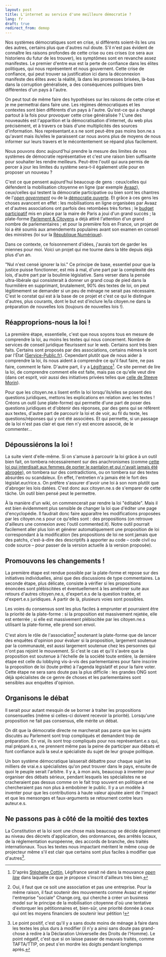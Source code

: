 ```yaml
---
layout: post
title: L'internet au service d'une meilleure démocratie ?
lang: fr
draft: true
redirect_from: demop
---
```


Nos systèmes démocratiques sont en crise,
si différents soient-ils les uns des autres,
certains plus que d'autres nul doute.
S'il n'est pas évident de connaître les raisons profondes de cette crise
ou ces crises (ce sera aux historiens du futur de les trouver),
les symptômes sont en revanche assez manifestes.
Le premier d'entre eux est la perte de confiance dans les élites politiques,
qui nous représentent et nous gouvernent. Cette crise de confiance,
qui peut trouver sa justification ici dans la déconnexion manifeste des élites
avec la réalité, là dans les promesses brisées,
là-bas dans la corruption généralisée,
a des conséquences politiques bien différentes d'un pays à l'autre. 

On peut tout de même faire des hypothèses sur les raisons de cette crise
et je me permettrai dans faire une. Les régimes démocratiques et les contextes
sont bien différents d'un pays à l'autre. Qu'est-ce qui a changé
partout à la fois pour provoquer cette crise généralisée ?
L'une des nouveautés est l'apparition et la démocratisation d'internet,
du web plus précisément,
et à travers ce biais d'une multiplicités des sources d'information.
Nos représentant.e.s ne sont peut-être pas moins bon.ne.s qu'avant mais
ils/elles le paraissent car nous avons plus de moyens de nous informer
sur leurs travers et le mécontentement se répand plus facilement. 

Nous pouvons donc aujourd'hui prendre la mesure des limites de nos systèmes
de démocratie représentative et c'est une raison bien suffisante
pour souhaiter les rendre meilleurs.
Peut-être l'outil qui aura permis de percer à jour les limites du système
sera-t-il également utile pour en proposer un nouveau ? 

C'est ce que pensent aujourd'hui beaucoup de gens :
ceux/celles qui défendent la mobilisation citoyenne en ligne
(par exemple [Avaaz](https://fr.wikipedia.org/wiki/Avaaz.org)),
ceux/celles qui testent la démocratie participative
ou bien sont les chantres de
l'[*open government*](https://fr.wikipedia.org/wiki/Partenariat_pour_un_gouvernement_ouvert)
ou de la [démocratie ouverte](https://fr.wikipedia.org/wiki/Gouvernement_ouvert).
Et grâce à ces gens les choses avancent en effet :
les mobilisations en ligne organisées par Avaaz et d'autres associations
ont parfois des retombées très fortes ;
le [budget participatif](https://budgetparticipatif.paris.fr/bp/)
mis en place par la maire de Paris a joui d'un grand succès ;
la plate-forme [Parlement & Citoyens](https://www.parlement-et-citoyens.fr/)
a déjà attiré l'attention d'un grand nombre de parlementaires ;
et pour la première fois en France,
un projet de loi a été soumis aux amendements populaires
avant son examen en conseil des ministres (loi sur la
[République Numérique](https://www.republique-numerique.fr/)).

Dans ce contexte, ce foisonnement d'idées,
j'aurais tort de garder les miennes pour moi.
Voici un projet qui me tourne dans la tête depuis déjà plus d'un an. 

"Nul n'est censé ignorer la loi."
Ce principe de base, essentiel pour que la justice puisse fonctionner,
est mis à mal, d'une part par la complexité des lois,
d'autre part par la boulimie législative.
Sans verser dans la pensée ultra-libérale qui consisterait
à donner un grand coup de pied dans la fourmilière en supprimant,
brutalement, 90% des textes de loi,
on peut légitimement se demander si un peu de ménage ne serait pas nécessaire.
C'est le constat qui est à la base de ce projet
et c'est ce qui le distingue d'autres, plus courants,
dont le but est d'inclure le/la citoyen.ne
dans la préparation de nouvelles lois (toujours de nouvelles lois !).

## Réapproprions-nous la loi ! 

La première étape, essentielle,
c'est que nous soyons tous en mesure de comprendre la loi,
au moins les textes qui nous concernent.
Nombre de services de conseil juridique fleurissent sur le web.
Certains sont très bien faits. Certains sont proposés par des associations,
certains mêmes le sont par l'État
([Service-Public.fr](https://www.service-public.fr/)).
Cependant plutôt que de nous aider à comprendre la loi,
ils nous aident à comprendre ce qu'il faut faire, ne pas faire,
comment le faire. D'autre part, il y a
[Légifrance](https://fr.wikipedia.org/wiki/Légifrance)[^legifrance].
Ce site permet de lire la loi, de comprendre comment elle est faite,
mais pas ce qu'elle veut dire (dans cet esprit,
voir aussi des initiatives privées telles que
[celle de Steeve Morin](http://www.lemonde.fr/pixels/article/2015/04/08/des-outils-informatiques-pour-decoder-le-code-civil_4611174_4408996.html)).

Pour que les citoyen.ne.s lisent enfin la loi
lorsqu'ils/elles se posent des questions juridiques,
mettons les explications en relation avec les textes !
Créons un outil (une plate-forme) qui permette
d'une part de poser des questions juridiques et d'obtenir des réponses,
par des gens qui se réfèrent aux textes,
d'autre part de parcourir la loi et de voir, au fil du texte,
les questions/réponses qui y ont été associées.
Et qui permette, si un passage de la loi n'est pas clair
et que rien n'y est encore associé, de le commenter…

## Dépoussiérons la loi ! 

La suite vient d'elle-même.
Si on s'amuse à parcourir la loi grâce à un outil bien fait,
on tombera nécessairement sur des anachronismes
(comme [cette loi qui interdisait aux femmes de porter le pantalon et qui n'avait jamais été abrogée](http://www.senat.fr/questions/base/2012/qSEQ120700692.html)),
on tombera sur des contradictions,
ou on tombera sur des textes absurdes ou scandaleux.
En effet, l'entretien n'a jamais été le fort des législat.eur/rice.s.
On préfère s'assurer d'avoir une loi à son nom
plutôt que d'abroger les lois datées.
C'est donc aux citoyen.ne.s de s'emparer de cette tâche.
Un outil bien pensé peut le permettre. 

À la manière d'un wiki, on commencerait par rendre la loi "éditable".
Mais il est bien évidemment plus  sensible de changer la loi
que d'éditer une page d'encyclopédie.
Il faudrait donc faire apparaître les modifications
proposées par les citoyen.ne.s pour ce qu'elles sont : des propositions
(on retrouve d'ailleurs une connexion avec l'outil commented.it).
Notre outil pourrait facilement aller plus loin et
générer automatiquement une proposition de loi
correspondant à la modification (les propositions de loi ne sont jamais que
des patchs, c'est-à-dire des descriptifs à apporter au code
– code civil ou code source – pour passer de la version actuelle
à la version proposée). 

## Promouvons les changements ! 

La première étape est rendue possible par la plate-forme et
repose sur des initiatives individuelles,
ainsi que des discussions de type commentaires.
La seconde étape, plus délicate, consiste à vérifier
si les propositions énoncées sont plébiscitées et éventuellement
à les améliorer suite aux retours d'autres citoyen.ne.s,
d'expert.e.s de la question traitée, et d'expert.e.s juridiques.
À partir de là, plusieurs voies sont possibles. 

Les voies du consensus sont les plus faciles à emprunter et
pourraient être la priorité de la plate-forme :
si la proposition est massivement rejetée, elle est enterrée ;
si elle est massivement plébiscitée par les citoyen.ne.s
utilisant la plate-forme, elle prend son envol. 

C'est alors le rôle de l'association[^association]
soutenant la plate-forme que de lancer des enquêtes d'opinion
pour évaluer si la proposition, largement soutenue par la communauté,
est aussi largement soutenue chez les personnes
qui n'ont pas rejoint le mouvement.
Si c'est le cas et qu'il s'avère que la proposition est soutenue
à l'échelle de la société toute entière,
la dernière étape est celle du lobbying vis-à-vis des parlementaires
pour faire inscrire la proposition de loi (toute prête) à l'agenda législatif
et pour la faire voter.
Cette étape ne sera sans doute pas la plus difficile :
les grandes ONG sont déjà spécialistes de ce genre de choses et
les parlementaires sont sensibles aux enquêtes d'opinion. 

## Organisons le débat 

Il serait pour autant mesquin de se borner à traiter les propositions
consensuelles (même si celles-ci doivent recevoir la priorité).
Lorsqu'une proposition ne fait pas consensus, elle mérite un débat. 

On dit que la démocratie directe ne marcherait pas
parce que les sujets discutés au Parlement sont trop compliqués et
demandent trop de préparation.
En vrai, ils sont trop compliqués pour nos représentant.e.s
qui, mal préparé.e.s, ne prennent même pas la peine de participer aux débats
et font confiance au/à la seul.e spécialiste du sujet de leur groupe politique.

Un bon système démocratique laisserait débattre pour chaque sujet
les milliers de vrai.e.s spécialistes qu'on peut trouver dans le pays,
ensuite de quoi le peuple serait l'arbitre. Il y a, à mon avis,
beaucoup à inventer pour organiser des débats sérieux,
pendant lesquels les spécialistes ne se cracheraient pas dessus
comme on le fait trop souvent en politique et ne chercheraient pas non plus
à embobiner le public. Il y a un modèle à inventer pour que
les contributions à haute valeur ajoutée aient de l'impact et
que les mensonges et faux-arguments se retournent contre leurs auteur.e.s. 

## Ne passons pas à côté de la moitié des textes 

La Constitution et la loi sont une chose
mais beaucoup se décide également au niveau des décrets d'application,
des ordonnances, des arrêtés locaux, de la réglementation européenne,
des accords de branche, des traités internationaux.
Tous les textes nous impactant méritent le même coup de projecteur
même s'il est clair que certains sont plus faciles
à modifier que d'autres[^traites]. 

[^legifrance]:  D'après [Stéphane Cottin](http://www.servicedoc.info), Légifrance serait né dans la mouvance [*open law*](http://www.dila.premier-ministre.gouv.fr/activites/experimentations/open-law-europa-2015) dans laquelle ce que je propose s'inscrit d'ailleurs très bien.

[^association]: Oui, il faut que ce soit une association et pas une entreprise. Pour la même raison, il faut soutenir des mouvements comme Avaaz et rejeter l'entreprise "sociale" Change.org, qui cherche à créer un business model sur le principe de la mobilisation citoyenne d'où une tentative d'extorquer les pétitionnaires et, bien-sûr, une priorité donnée à ceux qui ont les moyens financiers de soutenir leur pétition ! 

[^traites]: Le point positif, c'est qu'il y a sans doute moins de ménage à faire dans les textes les plus durs à modifier (il n'y a ainsi sans doute pas grand-chose à redire à la Déclaration Universelle des Droits de l'Homme). Le point négatif, c'est que si on laisse passer de mauvais traités, comme TAFTA/TTIP, on peut s'en mordre les doigts pendant longtemps après.

